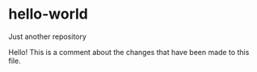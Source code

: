 # hello-world
Just another repository

Hello! This is a comment about the changes that have been made to this file.
